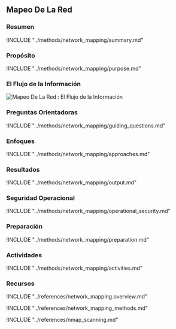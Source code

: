 ## Mapeo De La Red

### Resumen

!INCLUDE "../methods/network_mapping/summary.md"

### Propósito

!INCLUDE "../methods/network_mapping/purpose.md"

### El Flujo de la Información

![Mapeo De La Red : El Flujo de la Información](images/info_flows/network_mapping.svg)

### Preguntas Orientadoras

!INCLUDE "../methods/network_mapping/guiding_questions.md"

### Enfoques

!INCLUDE "../methods/network_mapping/approaches.md"

### Resultados
!INCLUDE "../methods/network_mapping/output.md"

### Seguridad Operacional
!INCLUDE "../methods/network_mapping/operational_security.md"

### Preparación
!INCLUDE "../methods/network_mapping/preparation.md"

### Actividades

!INCLUDE "../methods/network_mapping/activities.md"

### Recursos
<div class="greybox">
!INCLUDE "../references/network_mapping.overview.md"

!INCLUDE "../references/network_mapping_methods.md"

!INCLUDE "../references/nmap_scanning.md"

</div>